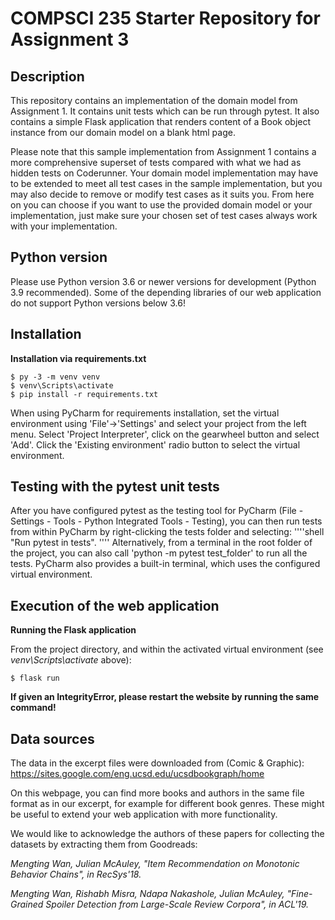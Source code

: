 # COMPSCI 235 Starter Repository for Assignment 3


## Description

This repository contains an implementation of the domain model from Assignment 1. 
It contains unit tests which can be run through pytest. 
It also contains a simple Flask application that renders content of a Book object instance from our domain model on a blank html page.

Please note that this sample implementation from Assignment 1 contains a more comprehensive superset of tests compared with what we had as hidden tests on Coderunner. 
Your domain model implementation may have to be extended to meet all test cases in the sample implementation, but you may also decide to remove or modify test cases as it suits you. 
From here on you can choose if you want to use the provided domain model or your implementation, just make sure your chosen set of test cases always work with your implementation.


## Python version

Please use Python version 3.6 or newer versions for development (Python 3.9 recommended). Some of the depending libraries of our web application do not support Python versions below 3.6!


## Installation

**Installation via requirements.txt**

```shell
$ py -3 -m venv venv
$ venv\Scripts\activate
$ pip install -r requirements.txt
```

When using PyCharm for requirements installation, set the virtual environment using 'File'->'Settings' and select your project from the left menu. Select 'Project Interpreter', click on the gearwheel button and select 'Add'. Click the 'Existing environment' radio button to select the virtual environment. 


## Testing with the pytest unit tests

After you have configured pytest as the testing tool for PyCharm (File - Settings - Tools - Python Integrated Tools - Testing), you can then run tests from within PyCharm by right-clicking the tests folder and selecting:
''''shell
"Run pytest in tests".
''''
Alternatively, from a terminal in the root folder of the project, you can also call 'python -m pytest test_folder' to run all the tests. PyCharm also provides a built-in terminal, which uses the configured virtual environment. 


## Execution of the web application

**Running the Flask application**

From the project directory, and within the activated virtual environment (see *venv\Scripts\activate* above):

````shell
$ flask run

```` 
**If given an IntegrityError, please restart the website by running the same command!**

## Data sources 

The data in the excerpt files were downloaded from (Comic & Graphic):
https://sites.google.com/eng.ucsd.edu/ucsdbookgraph/home

On this webpage, you can find more books and authors in the same file format as in our excerpt, for example for different book genres. 
These might be useful to extend your web application with more functionality.

We would like to acknowledge the authors of these papers for collecting the datasets by extracting them from Goodreads:

*Mengting Wan, Julian McAuley, "Item Recommendation on Monotonic Behavior Chains", in RecSys'18.*

*Mengting Wan, Rishabh Misra, Ndapa Nakashole, Julian McAuley, "Fine-Grained Spoiler Detection from Large-Scale Review Corpora", in ACL'19.*
